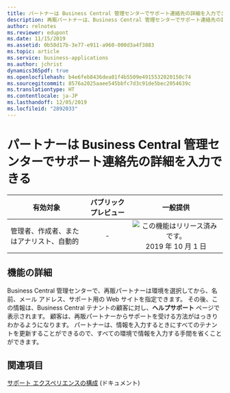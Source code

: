 ```yaml
---
title: パートナーは Business Central 管理センターでサポート連絡先の詳細を入力できる
description: 再販パートナーは、Business Central 管理センターでサポート連絡先の詳細を入力できるため、顧客は正しいサポート チャネルを確認できます。
author: relnotes
ms.reviewer: edupont
ms.date: 11/15/2019
ms.assetid: 0b58d17b-3e77-e911-a960-000d3a4f3883
ms.topic: article
ms.service: business-applications
ms.author: jchrist
dynamics365pdf: true
ms.openlocfilehash: b4e6feb8436dea01f4b5509e4915532020150c74
ms.sourcegitcommit: 8576a2025aaee545bbfc7d3c91de5bec2054639c
ms.translationtype: HT
ms.contentlocale: ja-JP
ms.lasthandoff: 12/05/2019
ms.locfileid: "2892033"
---
```

# <a name="partners-can-enter-support-contact-details-in-the-business-central-administration-center"></a>パートナーは Business Central 管理センターでサポート連絡先の詳細を入力できる


| 有効対象    |  パブリック プレビュー | 一般提供 | 
| ---------- | :----------: |:----------: |
|管理者、作成者、またはアナリスト、自動的|-| ![この機能はリリース済みです。](/dynamics365-release-plan/media/green-checkmark.png "この機能はリリース済みです。") 2019 年 10 月 1 日|






## <a name="feature-details"></a>機能の詳細
<!--feature detail start -->
Business Central 管理センターで、再販パートナーは環境を選択してから、名前、メール アドレス、サポート用の Web サイトを指定できます。 その後、この情報は、Business Central テナントの顧客に対し、**ヘルプサポート** ページで表示されます。 顧客は、再販パートナーからサポートを受ける方法がはっきりわかるようになります。 パートナーは、情報を入力するときにすべてのテナントを更新することができるので、すべての環境で情報を入力する手間を省くことができます。
<!--feature detail end -->










## <a name="see-also"></a>関連項目

[サポート エクスペリエンスの構成](https://docs.microsoft.com/dynamics365/business-central/dev-itpro/technical-support#configuring-the-support-experience) (ドキュメント)
